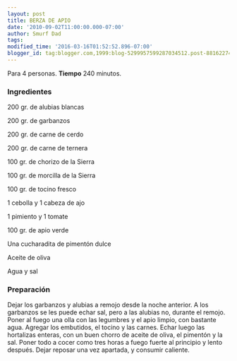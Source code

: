 ```yaml
---
layout: post
title: BERZA DE APIO
date: '2010-09-02T11:00:00.000-07:00'
author: Smurf Dad
tags: 
modified_time: '2016-03-16T01:52:52.896-07:00'
blogger_id: tag:blogger.com,1999:blog-5299957599287034512.post-8816227439754316779
---
```


Para 4 personas.
<b>Tiempo</b> 240 minutos.

<h3>Ingredientes</h3>

200 gr. de alubias blancas

200 gr. de garbanzos

200 gr. de carne de cerdo

200 gr. de carne de ternera

100 gr. de chorizo de la Sierra

100 gr. de morcilla de la Sierra

100 gr. de tocino fresco

1 cebolla y 1 cabeza de ajo

1 pimiento y 1 tomate

100 gr. de apio verde

Una cucharadita de pimentón dulce

Aceite de oliva

Agua y sal

<h3>Preparación</h3>

Dejar los garbanzos y alubias a remojo desde la noche anterior. A los garbanzos se les puede echar sal, pero a las alubias no, durante el remojo. Poner al fuego una olla con las legumbres y el apio limpio, con bastante agua. Agregar los embutidos, el tocino y las carnes. Echar luego las hortalizas enteras, con un buen chorro de aceite de oliva, el pimentón y la sal. Poner todo a cocer como tres horas a fuego fuerte al principio y lento después. Dejar reposar una vez apartada, y consumir caliente.


